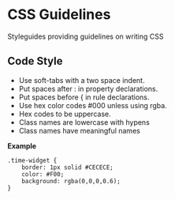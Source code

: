 CSS Guidelines
==============

Styleguides providing guidelines on writing CSS

## Code Style

* Use soft-tabs with a two space indent.
* Put spaces after : in property declarations.
* Put spaces before { in rule declarations.
* Use hex color codes #000 unless using rgba.
* Hex codes to be uppercase.
* Class names are lowercase with hypens
* Class names have meaningful names

**Example**

	.time-widget {
		border: 1px solid #CECECE;
		color: #F00;
		background: rgba(0,0,0,0.6);
	}

